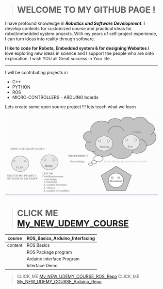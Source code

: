 > # WELCOME TO MY GITHUB PAGE !


I have profound knowledge in ***Robotics and Software Development***. I develop contents for customized course and practical ideas for robot/embedded system projects. With my years of self-project experience, I can turn ideas into reality through software. 

**I like to code for Robots, Embedded system & for designing Websites**.I love exploring new ideas in science and I support the people who are onto exploration. I wish YOU all Great success in Your life . 

***

I will be contributing projects in 

- C++
- PYTHON
- ROS
- MICRO-CONTROLLERS - ARDUINO boards

Lets create some open source project !!! lets teach what we learn 

<!---
winnergetsyou/winnergetsyou is a ✨ special ✨ repository because its `README.md` (this file) appears on your GitHub profile.
You can click the Preview link to take a look at your changes.
--->
![I_am_a_developer](Capture.JPG)

> # CLICK ME [My_NEW_UDEMY_COURSE](https://www.udemy.com/course/ros-basics-and-ros-arduino-interfacing/)


|course| ROS_Basics_Arduino_Interfacing
|--|--|
|content| ROS Basics 
||ROS Package program|
||Arduino interface Program|
||Interface Demo|

> CLICK_ME [My_NEW_UDEMY_COURSE_ROS_Repo](https://github.com/winnergetsyou/COURSE_1_ROS_NODES.git)
> CLICK_ME [My_NEW_UDEMY_COURSE_Arduino_Repo](https://github.com/winnergetsyou/Course_1_Arduino.git)
